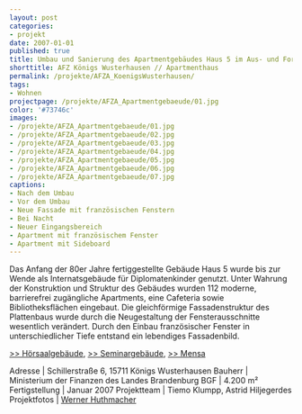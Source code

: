 ```yaml
---
layout: post
categories:
- projekt
date: 2007-01-01
published: true
title: Umbau und Sanierung des Apartmentgebäudes Haus 5 im Aus- und Fortbildungzentrum des Landes Brandenburg
shorttitle: AFZ Königs Wusterhausen // Apartmenthaus
permalink: /projekte/AFZA_KoenigsWusterhausen/
tags: 
- Wohnen
projectpage: /projekte/AFZA_Apartmentgebaeude/01.jpg 
color: '#73746c'
images:
- /projekte/AFZA_Apartmentgebaeude/01.jpg
- /projekte/AFZA_Apartmentgebaeude/02.jpg
- /projekte/AFZA_Apartmentgebaeude/03.jpg
- /projekte/AFZA_Apartmentgebaeude/04.jpg
- /projekte/AFZA_Apartmentgebaeude/05.jpg
- /projekte/AFZA_Apartmentgebaeude/06.jpg
- /projekte/AFZA_Apartmentgebaeude/07.jpg
captions:
- Nach dem Umbau
- Vor dem Umbau
- Neue Fassade mit französischen Fenstern
- Bei Nacht
- Neuer Eingangsbereich
- Apartment mit französischem Fenster
- Apartment mit Sideboard
---
```

Das Anfang der 80er Jahre fertiggestellte Gebäude Haus 5 wurde bis zur Wende als Internatsgebäude für Diplomatenkinder genutzt. Unter Wahrung der Konstruktion und Struktur des Gebäudes wurden 112 moderne, barrierefrei zugängliche Apartments, eine Cafeteria sowie Bibliotheksflächen eingebaut. Die gleichförmige Fassadenstruktur des Plattenbaus wurde durch die Neugestaltung der Fensterausschnitte wesentlich verändert. Durch den Einbau französischer Fenster in unterschiedlicher Tiefe entstand ein lebendiges Fassadenbild. 

[\>> Hörsaalgebäude](../projekte/AFZH_KoenigsWusterhausen/), [\>> Seminargebäude](../projekte/AFZS_KoenigsWusterhausen/), [\>> Mensa](../projekte/AFZM_KoenigsWusterhausen/)

Adresse			|	Schillerstraße 6, 15711 Königs Wusterhausen 
Bauherr			|	Ministerium der Finanzen des Landes Brandenburg 
BGF				|	4.200 m² 
Fertigstellung	|	Januar 2007 
Projektteam		|	Tiemo Klumpp, Astrid Hiljegerdes 
Projektfotos	|	[Werner Huthmacher](http://www.werner-huthmacher.de/)